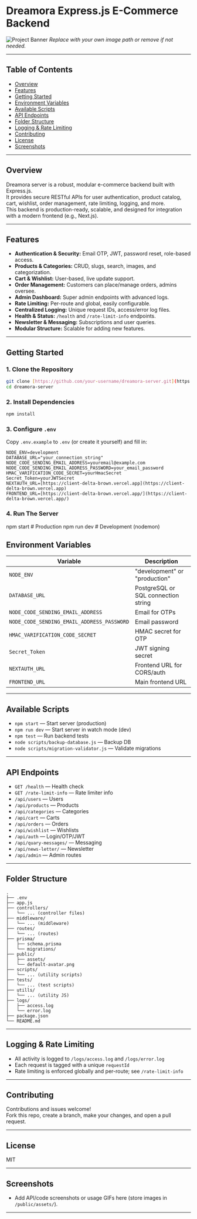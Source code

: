 
# Dreamora Express.js E-Commerce Backend

![Project Banner](./public/assets/your-banner.png)
*Replace with your own image path or remove if not needed.*

---

## Table of Contents

- [Overview](#overview)
- [Features](#features)
- [Getting Started](#getting-started)
- [Environment Variables](#environment-variables)
- [Available Scripts](#available-scripts)
- [API Endpoints](#api-endpoints)
- [Folder Structure](#folder-structure)
- [Logging & Rate Limiting](#logging--rate-limiting)
- [Contributing](#contributing)
- [License](#license)
- [Screenshots](#screenshots)

---

## Overview

Dreamora server is a robust, modular e-commerce backend built with Express.js.  
It provides secure RESTful APIs for user authentication, product catalog, cart, wishlist, order management, rate limiting, logging, and more.  
This backend is production-ready, scalable, and designed for integration with a modern frontend (e.g., Next.js).

---

## Features

- **Authentication & Security:** Email OTP, JWT, password reset, role-based access.
- **Products & Categories:** CRUD, slugs, search, images, and categorization.
- **Cart & Wishlist:** User-based, live update support.
- **Order Management:** Customers can place/manage orders, admins oversee.
- **Admin Dashboard:** Super admin endpoints with advanced logs.
- **Rate Limiting:** Per-route and global, easily configurable.
- **Centralized Logging:** Unique request IDs, access/error log files.
- **Health & Status:** `/health` and `/rate-limit-info` endpoints.
- **Newsletter & Messaging:** Subscriptions and user queries.
- **Modular Structure:** Scalable for adding new features.

---

## Getting Started

### 1. Clone the Repository

```bash
git clone [https://github.com/your-username/dreamora-server.git](https://github.com/your-username/dreamora-server.git)
cd dreamora-server
````

### 2\. Install Dependencies

```bash
npm install
```

### 3\. Configure `.env`

Copy `.env.example` to `.env` (or create it yourself) and fill in:

```env
NODE_ENV=development
DATABASE_URL="your_connection_string"
NODE_CODE_SENDING_EMAIL_ADDRESS=youremail@example.com
NODE_CODE_SENDING_EMAIL_ADDRESS_PASSWORD=your_email_password
HMAC_VARIFICATION_CODE_SECRET=yourHmacSecret
Secret_Token=yourJWTSecret
NEXTAUTH_URL=[https://client-delta-brown.vercel.app](https://client-delta-brown.vercel.app)
FRONTEND_URL=[https://client-delta-brown.vercel.app/](https://client-delta-brown.vercel.app/)
```

### 4\. Run The Server


npm start      # Production
npm run dev    # Development (nodemon)



## Environment Variables

| Variable                                 | Description                                  |
|------------------------------------------|----------------------------------------------|
| `NODE_ENV`                               | "development" or "production"                |
| `DATABASE_URL`                           | PostgreSQL or SQL connection string          |
| `NODE_CODE_SENDING_EMAIL_ADDRESS`        | Email for OTPs                               |
| `NODE_CODE_SENDING_EMAIL_ADDRESS_PASSWORD`| Email password                               |
| `HMAC_VARIFICATION_CODE_SECRET`          | HMAC secret for OTP                          |
| `Secret_Token`                           | JWT signing secret                           |
| `NEXTAUTH_URL`                           | Frontend URL for CORS/auth                   |
| `FRONTEND_URL`                           | Main frontend URL                            |

-----

## Available Scripts

  - `npm start` — Start server (production)
  - `npm run dev` — Start server in watch mode (dev)
  - `npm test` — Run backend tests
  - `node scripts/backup-database.js` — Backup DB
  - `node scripts/migration-validator.js` — Validate migrations

-----

## API Endpoints

  - `GET /health` — Health check
  - `GET /rate-limit-info` — Rate limiter info
  - `/api/users` — Users
  - `/api/products` — Products
  - `/api/categories` — Categories
  - `/api/cart` — Carts
  - `/api/orders` — Orders
  - `/api/wishlist` — Wishlists
  - `/api/auth` — Login/OTP/JWT
  - `/api/quary-messages/` — Messaging
  - `/api/news-letter/` — Newsletter
  - `/api/admin` — Admin routes

-----

## Folder Structure

```
.
├── .env
├── app.js
├── controllers/
│   └── ... (controller files)
├── middleware/
│   └── ... (middleware)
├── routes/
│   └── ... (routes)
├── prisma/
│   ├── schema.prisma
│   └── migrations/
├── public/
│   ├── assets/
│   └── default-avatar.png
├── scripts/
│   └── ... (utility scripts)
├── tests/
│   └── ... (test scripts)
├── utills/
│   └── ... (utility JS)
├── logs/
│   ├── access.log
│   └── error.log
├── package.json
└── README.md
```

-----

## Logging & Rate Limiting

  - All activity is logged to `/logs/access.log` and `/logs/error.log`
  - Each request is tagged with a unique `requestId`
  - Rate limiting is enforced globally and per-route; see `/rate-limit-info`

-----

## Contributing

Contributions and issues welcome\!  
Fork this repo, create a branch, make your changes, and open a pull request.

-----

## License

MIT

-----

## Screenshots

  - Add API/code screenshots or usage GIFs here (store images in `/public/assets/`).

-----


